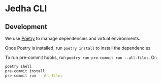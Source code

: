 # Jedha CLI

## Development

We use [Poetry](https://python-poetry.org/) to manage dependencies and virtual environments.

Once Poetry is installed, run `poetry install` to install the dependencies.

To run pre-commit hooks, run `poetry run pre-commit run --all-files`. Or:

```bash
poetry shell
pre-commit install
pre-commit run --all-files
```

